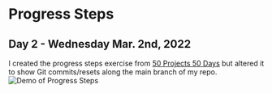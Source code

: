 # Progress Steps
## Day 2 - Wednesday Mar. 2nd, 2022
I created the progress steps exercise from [50 Projects 50 Days](https://50projects50days.com/) but altered it to show Git commits/resets along the main branch of my repo.
![Demo of Progress Steps](demo.gif)

